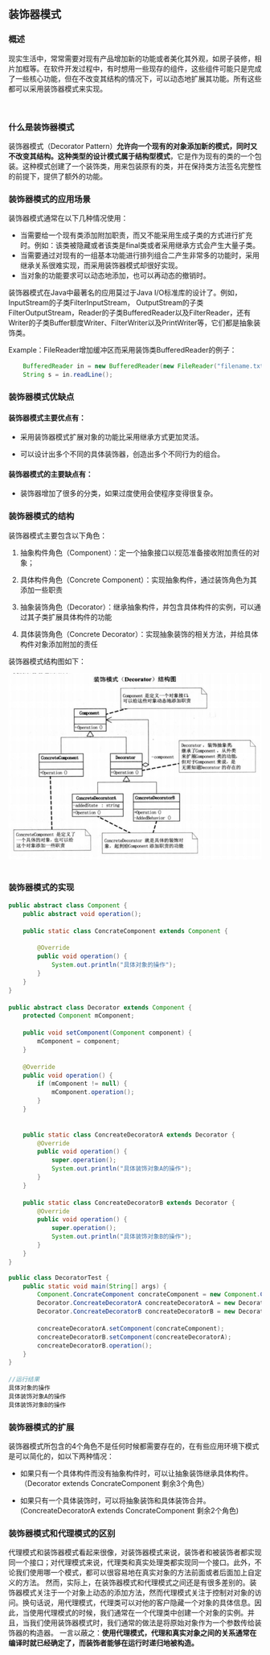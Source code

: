 ## 装饰器模式

### 概述

现实生活中，常常需要对现有产品增加新的功能或者美化其外观，如房子装修，相片加框等。在软件开发过程中，有时想用一些现存的组件，这些组件可能只是完成了一些核心功能，但在不改变其结构的情况下，可以动态地扩展其功能。所有这些都可以采用装饰器模式来实现。

 

### 什么是装饰器模式

装饰器模式（Decorator
Pattern）**允许向一个现有的对象添加新的模式，同时又不改变其结构。**这种类型的设计模式属于**结构型模式**，它是作为现有的类的一个包装。这种模式创建了一个装饰类，用来包装原有的类，并在保持类方法签名完整性的前提下，提供了额外的功能。


### 装饰器模式的应用场景

装饰器模式通常在以下几种情况使用：

-   当需要给一个现有类添加附加职责，而又不能采用生成子类的方式进行扩充时。例如：该类被隐藏或者该类是final类或者采用继承方式会产生大量子类。
-   当需要通过对现有的一组基本功能进行排列组合二产生非常多的功能时，采用继承关系很难实现，而采用装饰器模式却很好实现。
-   当对象的功能要求可以动态地添加，也可以再动态的撤销时。

装饰器模式在Java中最著名的应用莫过于Java
I/O标准库的设计了。例如，InputStream的子类FilterInputStream，
OutputStream的子类FilterOutputStream，Reader的子类BufferedReader以及FilterReader，还有Writer的子类Buffer额度Writer、FilterWriter以及PrintWriter等，它们都是抽象装饰类。

Example：FileReader增加缓冲区而采用装饰类BufferedReader的例子：

```java
    BufferedReader in = new BufferedReader(new FileReader("filename.txt"));
    String s = in.readLine();
```


### 装饰器模式优缺点

#### 装饰器模式主要优点有：

-   采用装饰器模式扩展对象的功能比采用继承方式更加灵活。

-   可以设计出多个不同的具体装饰器，创造出多个不同行为的组合。

#### 装饰器模式的主要缺点有：

-   装饰器增加了很多的分类，如果过度使用会使程序变得很复杂。


### 装饰器模式的结构

装饰器模式主要包含以下角色：

1.  抽象构件角色（Component）：定一个抽象接口以规范准备接收附加责任的对象；

2.  具体构件角色（Concrete
    Component）：实现抽象构件，通过装饰角色为其添加一些职责

3.  抽象装饰角色（Decorator）：继承抽象构件，并包含具体构件的实例，可以通过其子类扩展具体构件的功能

4.  具体装饰角色（Concrete
    Decorator）：实现抽象装饰的相关方法，并给具体构件对象添加附加的责任

装饰器模式结构图如下：

![装饰器模式结构图](decorate_pattern_uml.png)
 

### 装饰器模式的实现

```java
public abstract class Component {
    public abstract void operation();

    public static class ConcrateComponent extends Component {

        @Override
        public void operation() {
            System.out.println("具体对象的操作");
        }
    }
}

public abstract class Decorator extends Component {
    protected Component mComponent;

    public void setComponent(Component component) {
        mComponent = component;
    }

    @Override
    public void operation() {
        if (mComponent != null) {
            mComponent.operation();
        }
    }


    public static class ConcreateDecoratorA extends Decorator {
        @Override
        public void operation() {
            super.operation();
            System.out.println("具体装饰对象A的操作");
        }
    }

    public static class ConcreateDecoratorB extends Decorator {
        @Override
        public void operation() {
            super.operation();
            System.out.println("具体装饰对象B的操作");
        }
    }
}
```

```java
public class DecoratorTest {
    public static void main(String[] args) {
        Component.ConcrateComponent concrateComponent = new Component.ConcrateComponent();
        Decorator.ConcreateDecoratorA concreateDecoratorA = new Decorator.ConcreateDecoratorA();
        Decorator.ConcreateDecoratorB concreateDecoratorB = new Decorator.ConcreateDecoratorB();

        concreateDecoratorA.setComponent(concrateComponent);
        concreateDecoratorB.setComponent(concreateDecoratorA);
        concreateDecoratorB.operation();
    }
}

//运行结果
具体对象的操作
具体装饰对象A的操作
具体装饰对象B的操作
```

### 装饰器模式的扩展

装饰器模式所包含的4个角色不是任何时候都需要存在的，在有些应用环境下模式是可以简化的，如以下两种情况：

-   如果只有一个具体构件而没有抽象构件时，可以让抽象装饰继承具体构件。（Decorator extends ConcrateComponent  剩余3个角色）

-   如果只有一个具体装饰时，可以将抽象装饰和具体装饰合并。 (ConcreateDecoratorA extends ConcrateComponent  剩余2个角色)


### 装饰器模式和代理模式的区别

代理模式和装饰器模式看起来很像，对装饰器模式来说，装饰者和被装饰者都实现同一个接口；对代理模式来说，代理类和真实处理类都实现同一个接口。此外，不论我们使用哪一个模式，都可以很容易地在真实对象的方法前面或者后面加上自定义的方法。
然而，实际上，在装饰器模式和代理模式之间还是有很多差别的。装饰器模式关注于一个对象上动态的添加方法，然而代理模式关注于控制对对象的访问。换句话说，用代理模式，代理类可以对他的客户隐藏一个对象的具体信息。因此，当使用代理模式的时候，我们通常在一个代理类中创建一个对象的实例。并且，当我们使用装饰器模式时，我们通常的做法是将原始对象作为一个参数传给装饰器的构造器。
一言以蔽之：**使用代理模式，代理和真实对象之间的关系通常在编译时就已经确定了，而装饰者能够在运行时递归地被构造。**